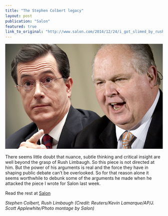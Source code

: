 ```yaml
---
title: "The Stephen Colbert legacy"
layout: post
publication: "Salon"
featured: true
link_to_original: "http://www.salon.com/2014/12/24/i_got_slimed_by_rush_the_real_story_of_how_stephen_colbert_schooled_limbaugh_on_u_s_history_patriotism/"
---
```

![](/assets/img/colbert_limbaugh.jpg)

There seems little doubt that nuance, subtle thinking and critical insight are well beyond the grasp of Rush Limbaugh. So this piece is not directed at him. But the power of his arguments is real and the force they have in shaping public debate can’t be overlooked. So for that reason alone it seems worthwhile to debunk some of the arguments he made when he attacked the piece I wrote for Salon last week.

Read the rest at [Salon](http://www.salon.com/2014/12/24/i_got_slimed_by_rush_the_real_story_of_how_stephen_colbert_schooled_limbaugh_on_u_s_history_patriotism/)

_Stephen Colbert, Rush Limbaugh (Credit: Reuters/Kevin Lamarque/AP/J. Scott Applewhite/Photo montage by Salon)_
